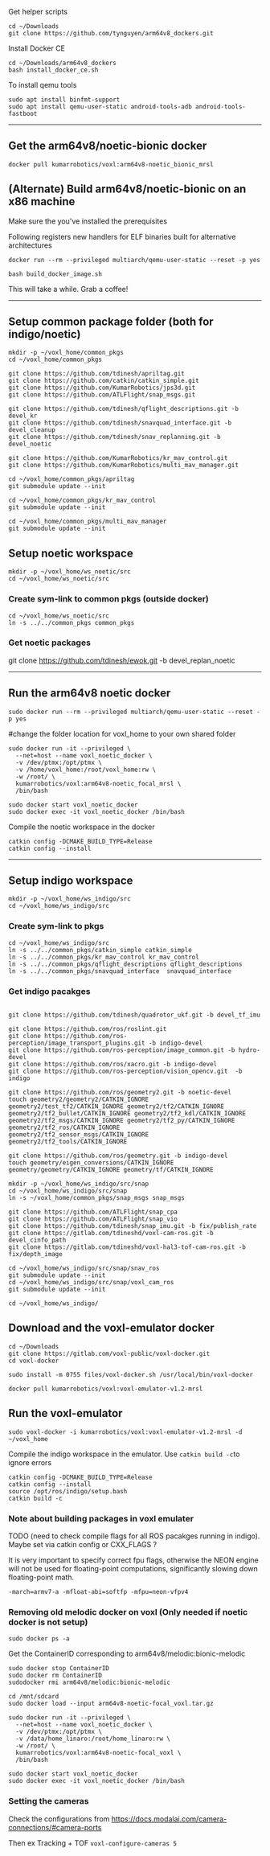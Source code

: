Get helper scripts

```
cd ~/Downloads
git clone https://github.com/tynguyen/arm64v8_dockers.git
```

Install Docker CE
```
cd ~/Downloads/arm64v8_dockers
bash install_docker_ce.sh
```
To install qemu tools
``` 
sudo apt install binfmt-support
sudo apt install qemu-user-static android-tools-adb android-tools-fastboot
```
---

## Get the arm64v8/noetic-bionic docker

```
docker pull kumarrobotics/voxl:arm64v8-noetic_bionic_mrsl
```

## (Alternate) Build arm64v8/noetic-bionic on an x86 machine
Make sure the you've installed the prerequisites

Following registers new handlers for ELF binaries built for alternative architectures 
```
docker run --rm --privileged multiarch/qemu-user-static --reset -p yes

bash build_docker_image.sh
```

This will take a while. Grab a coffee!

---

## Setup common package folder (both for indigo/noetic)
```
mkdir -p ~/voxl_home/common_pkgs
cd ~/voxl_home/common_pkgs

git clone https://github.com/tdinesh/apriltag.git
git clone https://github.com/catkin/catkin_simple.git
git clone https://github.com/KumarRobotics/jps3d.git
git clone https://github.com/ATLFlight/snap_msgs.git

git clone https://github.com/tdinesh/qflight_descriptions.git -b devel_kr
git clone https://github.com/tdinesh/snavquad_interface.git -b devel_cleanup
git clone https://github.com/tdinesh/snav_replanning.git -b devel_noetic

git clone https://github.com/KumarRobotics/kr_mav_control.git
git clone https://github.com/KumarRobotics/multi_mav_manager.git

cd ~/voxl_home/common_pkgs/apriltag
git submodule update --init

cd ~/voxl_home/common_pkgs/kr_mav_control
git submodule update --init

cd ~/voxl_home/common_pkgs/multi_mav_manager
git submodule update --init
```

## Setup noetic workspace
```
mkdir -p ~/voxl_home/ws_noetic/src
cd ~/voxl_home/ws_noetic/src
```

### Create sym-link to common pkgs (outside docker)
```
cd ~/voxl_home/ws_noetic/src
ln -s ../../common_pkgs common_pkgs
```

### Get noetic packages

git clone https://github.com/tdinesh/ewok.git -b devel_replan_noetic


---

## Run the arm64v8 noetic docker

```
sudo docker run --rm --privileged multiarch/qemu-user-static --reset -p yes
```

#change the folder location for voxl_home to your own shared folder

```
sudo docker run -it --privileged \
  --net=host --name voxl_noetic_docker \
  -v /dev/ptmx:/opt/ptmx \
  -v /home/voxl_home:/root/voxl_home:rw \
  -w /root/ \
  kumarrobotics/voxl:arm64v8-noetic_focal_mrsl \
  /bin/bash

sudo docker start voxl_noetic_docker
sudo docker exec -it voxl_noetic_docker /bin/bash
```

Compile the noetic workspace in the docker

```
catkin config -DCMAKE_BUILD_TYPE=Release
catkin config --install
```

---

## Setup indigo workspace
```
mkdir -p ~/voxl_home/ws_indigo/src
cd ~/voxl_home/ws_indigo/src
```

### Create sym-link to pkgs

```
cd ~/voxl_home/ws_indigo/src
ln -s ../../common_pkgs/catkin_simple catkin_simple
ln -s ../../common_pkgs/kr_mav_control kr_mav_control
ln -s ../../common_pkgs/qflight_descriptions qflight_descriptions
ln -s ../../common_pkgs/snavquad_interface  snavquad_interface
```

### Get indigo pacakges
```

git clone https://github.com/tdinesh/quadrotor_ukf.git -b devel_tf_imu

git clone https://github.com/ros/roslint.git
git clone https://github.com/ros-perception/image_transport_plugins.git -b indigo-devel
git clone https://github.com/ros-perception/image_common.git -b hydro-devel
git clone https://github.com/ros/xacro.git -b indigo-devel
git clone https://github.com/ros-perception/vision_opencv.git  -b indigo

git clone https://github.com/ros/geometry2.git -b noetic-devel
touch geometry2/geometry2/CATKIN_IGNORE geometry2/test_tf2/CATKIN_IGNORE geometry2/tf2/CATKIN_IGNORE geometry2/tf2_bullet/CATKIN_IGNORE geometry2/tf2_kdl/CATKIN_IGNORE geometry2/tf2_msgs/CATKIN_IGNORE geometry2/tf2_py/CATKIN_IGNORE geometry2/tf2_ros/CATKIN_IGNORE geometry2/tf2_sensor_msgs/CATKIN_IGNORE geometry2/tf2_tools/CATKIN_IGNORE

git clone https://github.com/ros/geometry.git -b indigo-devel
touch geometry/eigen_conversions/CATKIN_IGNORE geometry/geometry/CATKIN_IGNORE geometry/tf/CATKIN_IGNORE

mkdir -p ~/voxl_home/ws_indigo/src/snap
cd ~/voxl_home/ws_indigo/src/snap
ln -s ~/voxl_home/common_pkgs/snap_msgs snap_msgs

git clone https://github.com/ATLFlight/snap_cpa
git clone https://github.com/ATLFlight/snap_vio
git clone https://github.com/tdinesh/snap_imu.git -b fix/publish_rate
git clone https://gitlab.com/tdineshd/voxl-cam-ros.git -b devel_cinfo_path
git clone https://gitlab.com/tdineshd/voxl-hal3-tof-cam-ros.git -b fix/depth_image

cd ~/voxl_home/ws_indigo/src/snap/snav_ros
git submodule update --init
cd ~/voxl_home/ws_indigo/src/snap/voxl_cam_ros
git submodule update --init

cd ~/voxl_home/ws_indigo/
```

## Download and the voxl-emulator docker
```
cd ~/Downloads
git clone https://gitlab.com/voxl-public/voxl-docker.git
cd voxl-docker

sudo install -m 0755 files/voxl-docker.sh /usr/local/bin/voxl-docker

docker pull kumarrobotics/voxl:voxl-emulator-v1.2-mrsl
```

## Run the voxl-emulator
```
sudo voxl-docker -i kumarrobotics/voxl:voxl-emulator-v1.2-mrsl -d ~/voxl_home
```

Compile the indigo workspace in the emulator. Use `catkin build -c`to ignore errors
```
catkin config -DCMAKE_BUILD_TYPE=Release
catkin config --install
source /opt/ros/indigo/setup.bash
catkin build -c
```

###  Note about building packages in voxl emulater

TODO (need to check compile flags for all ROS pacakges running in indigo). Maybe set via catkin config or CXX_FLAGS ?

It is very important to specify correct fpu flags, otherwise the NEON engine will not be used for floating-point computations, significantly slowing down floating-point math.

`-march=armv7-a -mfloat-abi=softfp -mfpu=neon-vfpv4`

### Removing old melodic docker on voxl (Only needed if noetic docker is not setup)

`sudo docker ps -a`

Get the ContainerID corresponding to arm64v8/melodic:bionic-melodic

```
sudo docker stop ContainerID
sudo docker rm ContainerID
sudodocker rmi arm64v8/melodic:bionic-melodic

cd /mnt/sdcard
sudo docker load --input arm64v8-noetic-focal_voxl.tar.gz

sudo docker run -it --privileged \
  --net=host --name voxl_noetic_docker \
  -v /dev/ptmx:/opt/ptmx \
  -v /data/home_linaro:/root/home_linaro:rw \
  -w /root/ \
  kumarrobotics/voxl:arm64v8-noetic-focal_voxl \
  /bin/bash

sudo docker start voxl_noetic_docker
sudo docker exec -it voxl_noetic_docker /bin/bash
```

### Setting the cameras

Check the configurations from
https://docs.modalai.com/camera-connections/#camera-ports

Then ex Tracking + TOF
`voxl-configure-cameras 5`